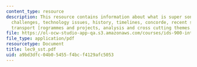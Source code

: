 ```yaml
---
content_type: resource
description: This resource contains information about what is super sonic transport,
  challenges, technology issues, history, timelines, concorde, recent super sonic
  transport [rogrammes and projects, analysis and cross cutting themes.
file: https://ol-ocw-studio-app-qa.s3.amazonaws.com/courses/ids-900-integrating-doctoral-seminar-on-emerging-technologies-fall-2005/a9bd3dfc04b05455f4bcf4129afc5053_lec9_sst.pdf
file_type: application/pdf
resourcetype: Document
title: lec9_sst.pdf
uid: a9bd3dfc-04b0-5455-f4bc-f4129afc5053
---
```

